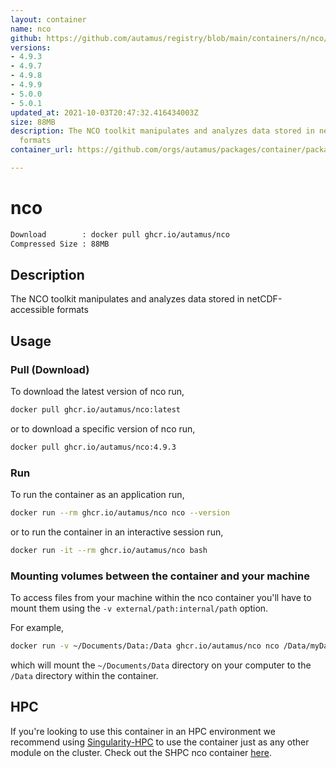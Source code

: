 ```yaml
---
layout: container
name: nco
github: https://github.com/autamus/registry/blob/main/containers/n/nco/spack.yaml
versions:
- 4.9.3
- 4.9.7
- 4.9.8
- 4.9.9
- 5.0.0
- 5.0.1
updated_at: 2021-10-03T20:47:32.416434003Z
size: 88MB
description: The NCO toolkit manipulates and analyzes data stored in netCDF-accessible
  formats
container_url: https://github.com/orgs/autamus/packages/container/package/nco

---
```

# nco
```bash 
Download        : docker pull ghcr.io/autamus/nco
Compressed Size : 88MB
```

## Description
The NCO toolkit manipulates and analyzes data stored in netCDF-accessible formats

## Usage
### Pull (Download)
To download the latest version of nco run,

```bash
docker pull ghcr.io/autamus/nco:latest
```

or to download a specific version of nco run,

```bash
docker pull ghcr.io/autamus/nco:4.9.3
```
### Run
To run the container as an application run,
```bash
docker run --rm ghcr.io/autamus/nco nco --version
```

or to run the container in an interactive session run,
```bash
docker run -it --rm ghcr.io/autamus/nco bash
```

### Mounting volumes between the container and your machine
To access files from your machine within the nco container you'll have to mount them using the `-v external/path:internal/path` option.

For example,
```bash
docker run -v ~/Documents/Data:/Data ghcr.io/autamus/nco nco /Data/myData.csv
```
which will mount the `~/Documents/Data` directory on your computer to the `/Data` directory within the container.

## HPC
If you're looking to use this container in an HPC environment we recommend using [Singularity-HPC](https://singularity-hpc.readthedocs.io) to use the container just as any other module on the cluster. Check out the SHPC nco container [here](https://singularityhub.github.io/singularity-hpc/r/ghcr.io-autamus-nco/).